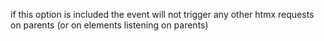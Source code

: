 if this option is included the event will not trigger any other htmx requests on parents (or on elements listening on parents)
